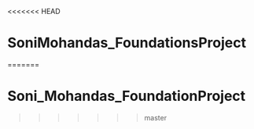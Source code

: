 <<<<<<< HEAD
# SoniMohandas_FoundationsProject
=======
# Soni_Mohandas_FoundationProject
>>>>>>> master
